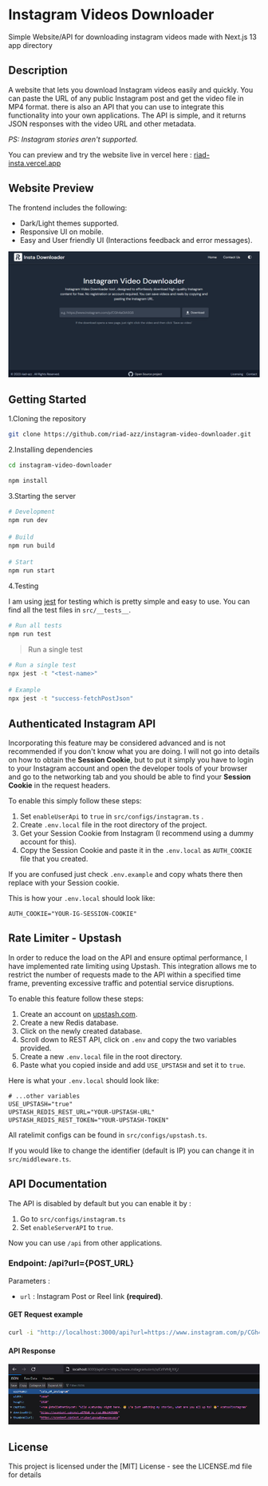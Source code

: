 # Instagram Videos Downloader

Simple Website/API for downloading instagram videos made with Next.js 13 app directory

## Description

A website that lets you download Instagram videos easily and quickly. You can paste the URL of any public Instagram post and get the video file in MP4 format. there is also an API that you can use to integrate this functionality into your own applications. The API is simple, and it returns JSON responses with the video URL and other metadata.

_PS: Instagram stories aren't supported._

You can preview and try the website live in vercel here : [riad-insta.vercel.app](https://riad-insta.vercel.app/)

## Website Preview

The frontend includes the following:

- Dark/Light themes supported.
- Responsive UI on mobile.
- Easy and User friendly UI (Interactions feedback and error messages).

![Website preview](https://github.com/riad-azz/readme-storage/blob/main/instagram-videos-downloader/website-preview.png?raw=true)

## Getting Started

1.Cloning the repository

```bash
git clone https://github.com/riad-azz/instagram-video-downloader.git
```

2.Installing dependencies

```bash
cd instagram-video-downloader
```

```bash
npm install
```

3.Starting the server

```bash
# Development
npm run dev

# Build
npm run build

# Start
npm run start
```

4.Testing

I am using [jest](https://jestjs.io/) for testing which is pretty simple and easy to use. You can find all the test files in `src/__tests__`.

```bash
# Run all tests
npm run test
```

> Run a single test

```bash
# Run a single test
npx jest -t "<test-name>"

# Example
npx jest -t "success-fetchPostJson"
```

## Authenticated Instagram API

Incorporating this feature may be considered advanced and is not recommended if you don't know what you are doing. I will not go into details on how to obtain the **Session Cookie**, but to put it simply you have to login to your Instagram account and open the developer tools of your browser and go to the networking tab and you should be able to find your **Session Cookie** in the request headers.

To enable this simply follow these steps:

1. Set `enableUserApi` to `true` in `src/configs/instagram.ts` .
2. Create `.env.local` file in the root directory of the project.
3. Get your Session Cookie from Instagram (I recommend using a dummy account for this).
4. Copy the Session Cookie and paste it in the `.env.local` as `AUTH_COOKIE` file that you created.

If you are confused just check `.env.example` and copy whats there then replace with your Session cookie.

This is how your `.env.local` should look like:

```env
AUTH_COOKIE="YOUR-IG-SESSION-COOKIE"
```

## Rate Limiter - Upstash

In order to reduce the load on the API and ensure optimal performance, I have implemented rate limiting using Upstash. This integration allows me to restrict the number of requests made to the API within a specified time frame, preventing excessive traffic and potential service disruptions.

To enable this feature follow these steps:

1. Create an account on [upstash.com](https://upstash.com/).
2. Create a new Redis database.
3. Click on the newly created database.
4. Scroll down to REST API, click on `.env` and copy the two variables provided.
5. Create a new `.env.local` file in the root directory.
6. Paste what you copied inside and add `USE_UPSTASH` and set it to `true`.

Here is what your `.env.local` should look like:

```env
# ...other variables
USE_UPSTASH="true"
UPSTASH_REDIS_REST_URL="YOUR-UPSTASH-URL"
UPSTASH_REDIS_REST_TOKEN="YOUR-UPSTASH-TOKEN"
```

All ratelimit configs can be found in `src/configs/upstash.ts`.

If you would like to change the identifier (default is IP) you can change it in `src/middleware.ts`.

## API Documentation

The API is disabled by default but you can enable it by :

1. Go to `src/configs/instagram.ts`
2. Set `enableServerAPI` to `true`.

Now you can use `/api` from other applications.

### Endpoint: /api?url={POST_URL}

Parameters :

- `url` : Instagram Post or Reel link **(required)**.

#### GET Request example

```bash
curl -i "http://localhost:3000/api?url=https://www.instagram.com/p/CGh4a0iASGS"
```

#### API Response

![API response preview](https://github.com/riad-azz/readme-storage/blob/main/instagram-videos-downloader/api-response.png?raw=true)

## License

This project is licensed under the [MIT] License - see the LICENSE.md file for details

